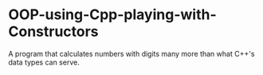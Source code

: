 # OOP-using-Cpp-playing-with-Constructors

A program that calculates numbers with digits many more than what C++'s data types can serve.
